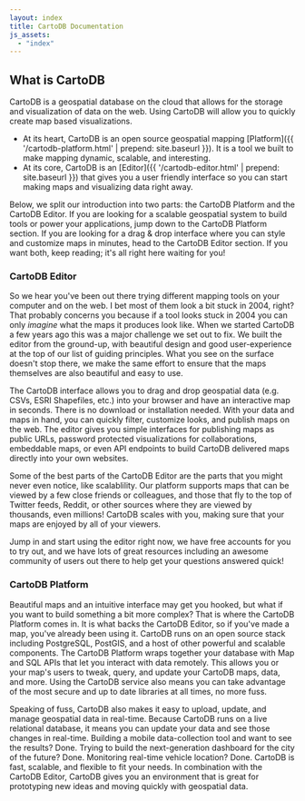 ```yaml
---
layout: index
title: CartoDB Documentation
js_assets:
  - "index"
---
```


## What is CartoDB

CartoDB is a geospatial database on the cloud that allows for the storage and visualization of data on the web. Using CartoDB will allow you to quickly create map based visualizations.

- At its heart, CartoDB is an open source geospatial mapping [Platform]({{ '/cartodb-platform.html' | prepend: site.baseurl }}). It is a tool we built to make mapping dynamic, scalable, and interesting.
- At its core, CartoDB is an [Editor]({{ '/cartodb-editor.html' | prepend: site.baseurl }}) that gives you a user friendly interface so you can start making maps and visualizing data right away.

<!-- TODO: link to 'Use cases' and 'Industries' -->

Below, we split our introduction into two parts: the CartoDB Platform and the CartoDB Editor. If you are looking for a scalable geospatial system to build tools or power your applications, jump down to the CartoDB Platform section. If you are looking for a drag & drop interface where you can style and customize maps in minutes, head to the CartoDB Editor section. If you want both, keep reading; it's all right here waiting for you!

### CartoDB Editor

So we hear you've been out there trying different mapping tools on your computer and on the web. I bet most of them look a bit stuck in 2004, right? That probably concerns you because if a tool looks stuck in 2004 you can only *imagine* what the maps it produces look like. When we started CartoDB a few years ago this was a major challenge we set out to fix. We built the editor from the ground-up, with beautiful design and good user-experience at the top of our list of guiding principles. What you see on the surface doesn't stop there, we make the same effort to ensure that the maps themselves are also beautiful and easy to use.

The CartoDB interface allows you to drag and drop geospatial data (e.g. CSVs, ESRI Shapefiles, etc.) into your browser and have an interactive map in seconds. There is no download or installation needed. With your data and maps in hand, you can quickly filter, customize looks, and publish maps on the web. The editor gives you simple interfaces for publishing maps as public URLs, password protected visualizations for collaborations, embeddable maps, or even API endpoints to build CartoDB delivered maps directly into your own websites.

Some of the best parts of the CartoDB Editor are the parts that you might never even notice, like scalablility. Our platform supports maps that can be viewed by a few close friends or colleagues, and those that fly to the top of Twitter feeds, Reddit, or other sources where they are viewed by thousands, even millions! CartoDB scales with you, making sure that your maps are enjoyed by all of your viewers.

Jump in and start using the editor right now, we have free accounts for you to try out, and we have lots of great resources including an awesome community of users out there to help get your questions answered quick!

### CartoDB Platform

Beautiful maps and an intuitive interface may get you hooked, but what if you want to build something a bit more complex? That is where the CartoDB Platform comes in. It is what backs the CartoDB Editor, so if you've made a map, you've already been using it. CartoDB runs on an open source stack including PostgreSQL, PostGIS, and a host of other powerful and scalable components. The CartoDB Platform wraps together your database with Map and SQL APIs that let you interact with data remotely. This allows you or your map's users to tweak, query, and update your CartoDB maps, data, and more. Using the CartoDB service also means you can take advantage of the most secure and up to date libraries at all times, no more fuss.

Speaking of fuss, CartoDB also makes it easy to upload, update, and manage geospatial data in real-time. Because CartoDB runs on a live relational database, it means you can update your data and see those changes in real-time. Building a mobile data-collection tool and want to see the results? Done. Trying to build the next-generation dashboard for the city of the future? Done. Monitoring real-time vehicle location? Done. CartoDB is fast, scalable, and flexible to fit your needs. In combination with the CartoDB Editor, CartoDB gives you an environment that is great for prototyping new ideas and moving quickly with geospatial data.
